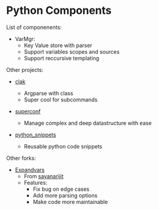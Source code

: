 # Python Components

List of componenents:

* VarMgr:
    * Key Value store with parser
    * Support variables scopes and sources
    * Support reccursive templating

Other projects:

* [clak](https://github.com/mrjk/python-clak)
    * Argparse with class
    * Super cool for subcommands
* [superconf](https://github.com/mrjk/python-superconf)
    * Manage complex and deep datastructure with ease

* [python_snippets](https://github.com/mrjk/python_snippets)
    * Reusable python code snippets

Other forks:

* [Expandvars](https://github.com/mrjk/expandvars)
    * From [sayanarijit](https://github.com/sayanarijit/expandvars)
    * Features:
        * Fix bug on edge cases
        * Add more parsing options
        * Make code more maintainable
